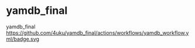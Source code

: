 # yamdb_final
yamdb_final
https://github.com/4uku/yamdb_final/actions/workflows/yamdb_workflow.yml/badge.svg
